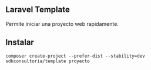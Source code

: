 ## Laravel Template

Permite iniciar una proyecto web rapidamente.

## Instalar

`composer create-project --prefer-dist --stability=dev sdkconsultoria/template proyecto`
